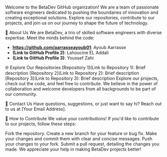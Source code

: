 Welcome to the BetaDev GitHub organization! We are a team of passionate software engineers dedicated to pushing the boundaries of innovation and creating exceptional solutions. Explore our repositories, contribute to our projects, and join us on our journey to shape the future of technology.

🚀 About Us
We are BetaDev, a trio of skilled software engineers with diverse expertise. Meet the minds behind the code:

- **https://github.com/aarrasseayoub01**: Ayoub Aarrasse 
- **(Link to GitHub Profile 2)**: Lahoucine EL Addali
- **(Link to GitHub Profile 3)**: Youssef Zahi

🌐 Explore Our Repositories
[Repository 1](Link to Repository 1): Brief description
[Repository 2](Link to Repository 2): Brief description
[Repository 3](Link to Repository 3): Brief description
Explore our projects, check out the code, and feel free to contribute. We believe in the power of collaboration and welcome developers from all backgrounds to be part of our community.

📧 Contact Us
Have questions, suggestions, or just want to say hi? Reach out to us at [Your Email Address].

🌟 How to Contribute
We value your contributions! If you'd like to contribute to our projects, follow these steps:

Fork the repository.
Create a new branch for your feature or bug fix.
Make your changes and commit them with clear and concise messages.
Push your changes to your fork.
Submit a pull request, detailing the changes you made.
We appreciate your help in making BetaDev projects better!

